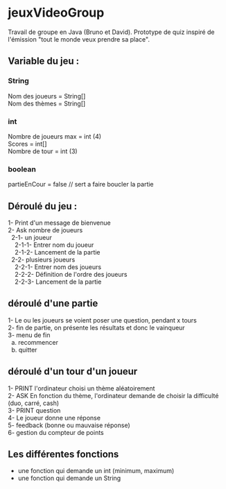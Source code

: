 # jeuxVideoGroup

Travail de groupe en Java (Bruno et David).
Prototype de quiz inspiré de l'émission "tout le monde veux prendre sa place".

## Variable du jeu :

### String
Nom des joueurs = String[]  
Nom des thèmes = String[]

### int
Nombre de joueurs max = int (4)  
Scores = int[]  
Nombre de tour = int (3)

### boolean
partieEnCour = false // sert a faire boucler la partie 

## Déroulé du jeu :

1- Print d'un message de bienvenue  
2- Ask nombre de joueurs  
&nbsp;&nbsp;2-1- un joueur  
&nbsp;&nbsp;&nbsp;&nbsp;2-1-1- Entrer nom du joueur  
&nbsp;&nbsp;&nbsp;&nbsp;2-1-2- Lancement de la partie  
&nbsp;&nbsp;2-2- plusieurs joueurs  
&nbsp;&nbsp;&nbsp;&nbsp;2-2-1- Entrer nom des joueurs  
&nbsp;&nbsp;&nbsp;&nbsp;2-2-2- Définition de l'ordre des joueurs  
&nbsp;&nbsp;&nbsp;&nbsp;2-2-3- Lancement de la partie  

## déroulé d'une partie

1- Le ou les joueurs se voient poser une question, pendant x tours  
2- fin de partie, on présente les résultats et donc le vainqueur  
3- menu de fin  
&nbsp;&nbsp;a. recommencer  
&nbsp;&nbsp;b. quitter  

## déroulé d'un tour d'un joueur

1- PRINT l'ordinateur choisi un thème aléatoirement  
2- ASK En fonction du thème, l'ordinateur demande de choisir la difficulté (duo, carré, cash)  
3- PRINT question  
4- Le joueur donne une réponse  
5- feedback (bonne ou mauvaise réponse)  
6- gestion du compteur de points  

## Les différentes fonctions

- une fonction qui demande un int (minimum, maximum)  
- une fonction qui demande un String